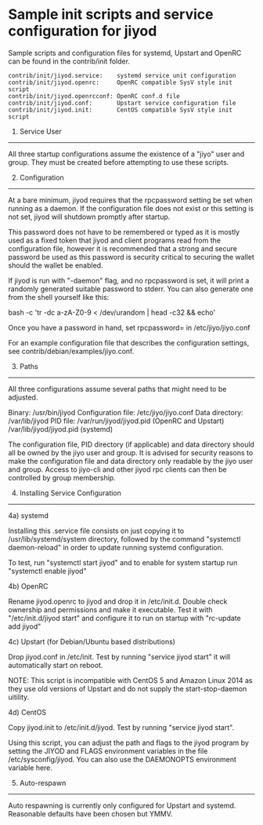 Sample init scripts and service configuration for jiyod
==========================================================

Sample scripts and configuration files for systemd, Upstart and OpenRC
can be found in the contrib/init folder.

    contrib/init/jiyod.service:    systemd service unit configuration
    contrib/init/jiyod.openrc:     OpenRC compatible SysV style init script
    contrib/init/jiyod.openrcconf: OpenRC conf.d file
    contrib/init/jiyod.conf:       Upstart service configuration file
    contrib/init/jiyod.init:       CentOS compatible SysV style init script

1. Service User
---------------------------------

All three startup configurations assume the existence of a "jiyo" user
and group.  They must be created before attempting to use these scripts.

2. Configuration
---------------------------------

At a bare minimum, jiyod requires that the rpcpassword setting be set
when running as a daemon.  If the configuration file does not exist or this
setting is not set, jiyod will shutdown promptly after startup.

This password does not have to be remembered or typed as it is mostly used
as a fixed token that jiyod and client programs read from the configuration
file, however it is recommended that a strong and secure password be used
as this password is security critical to securing the wallet should the
wallet be enabled.

If jiyod is run with "-daemon" flag, and no rpcpassword is set, it will
print a randomly generated suitable password to stderr.  You can also
generate one from the shell yourself like this:

bash -c 'tr -dc a-zA-Z0-9 < /dev/urandom | head -c32 && echo'

Once you have a password in hand, set rpcpassword= in /etc/jiyo/jiyo.conf

For an example configuration file that describes the configuration settings,
see contrib/debian/examples/jiyo.conf.

3. Paths
---------------------------------

All three configurations assume several paths that might need to be adjusted.

Binary:              /usr/bin/jiyod
Configuration file:  /etc/jiyo/jiyo.conf
Data directory:      /var/lib/jiyod
PID file:            /var/run/jiyod/jiyod.pid (OpenRC and Upstart)
                     /var/lib/jiyod/jiyod.pid (systemd)

The configuration file, PID directory (if applicable) and data directory
should all be owned by the jiyo user and group.  It is advised for security
reasons to make the configuration file and data directory only readable by the
jiyo user and group.  Access to jiyo-cli and other jiyod rpc clients
can then be controlled by group membership.

4. Installing Service Configuration
-----------------------------------

4a) systemd

Installing this .service file consists on just copying it to
/usr/lib/systemd/system directory, followed by the command
"systemctl daemon-reload" in order to update running systemd configuration.

To test, run "systemctl start jiyod" and to enable for system startup run
"systemctl enable jiyod"

4b) OpenRC

Rename jiyod.openrc to jiyod and drop it in /etc/init.d.  Double
check ownership and permissions and make it executable.  Test it with
"/etc/init.d/jiyod start" and configure it to run on startup with
"rc-update add jiyod"

4c) Upstart (for Debian/Ubuntu based distributions)

Drop jiyod.conf in /etc/init.  Test by running "service jiyod start"
it will automatically start on reboot.

NOTE: This script is incompatible with CentOS 5 and Amazon Linux 2014 as they
use old versions of Upstart and do not supply the start-stop-daemon uitility.

4d) CentOS

Copy jiyod.init to /etc/init.d/jiyod. Test by running "service jiyod start".

Using this script, you can adjust the path and flags to the jiyod program by
setting the JIYOD and FLAGS environment variables in the file
/etc/sysconfig/jiyod. You can also use the DAEMONOPTS environment variable here.

5. Auto-respawn
-----------------------------------

Auto respawning is currently only configured for Upstart and systemd.
Reasonable defaults have been chosen but YMMV.
